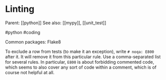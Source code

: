 # Linting

Parent: [[python]]
See also: [[mypy]], [[unit_test]]

#python #coding


Common packages: Flake8

To exclude a row from tests (to make it an exception), write `# noqa: E800` after it. It will remove it from this particular rule. Use a comma-separated list for several rules. In particular, `E800` is about forbidding commented code, which seems to also cover any sort of code within a comment, which is of course not helpful at all.